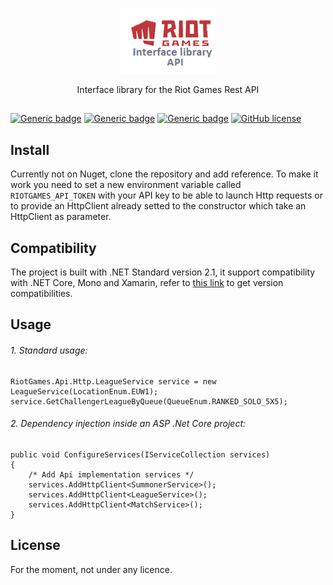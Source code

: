 <p align="center">
  <img src="Resources/logo_library.png">
</p>

<p align="center">Interface library for the Riot Games Rest API</p>

##
[![Generic badge](https://img.shields.io/badge/version-1.1-green.svg)](https://github.com/GoldenGuillaume/RiotGames)
[![Generic badge](https://img.shields.io/badge/runtime-.NET_Standard_2.1-blue.svg)](https://docs.microsoft.com/fr-fr/dotnet/standard/net-standard)
[![Generic badge](https://img.shields.io/badge/dependencies-up_to_date-green.svg)](https://github.com/GoldenGuillaume/RiotGames)
[![GitHub license](https://img.shields.io/github/license/GoldenGuillaume/RiotGames)](https://github.com/GoldenGuillaume/RiotGames)



## Install

Currently not on Nuget, clone the repository and add reference. To make it work you need to set a new environment variable called `RIOTGAMES_API_TOKEN` with your API key to be able to launch Http requests or to provide an HttpClient already
setted to the constructor which take an HttpClient as parameter.

## Compatibility

The project is built with .NET Standard version 2.1, it support compatibility with .NET Core, Mono and Xamarin, refer to [this link](https://docs.microsoft.com/fr-fr/dotnet/standard/net-standard)
to get version compatibilities.

## Usage


###### 1. Standard usage:

```CSharp
RiotGames.Api.Http.LeagueService service = new LeagueService(LocationEnum.EUW1);
service.GetChallengerLeagueByQueue(QueueEnum.RANKED_SOLO_5X5);
```

###### 2. Dependency injection inside an ASP .Net Core project:

```CSharp
public void ConfigureServices(IServiceCollection services)
{
    /* Add Api implementation services */
    services.AddHttpClient<SummonerService>();
    services.AddHttpClient<LeagueService>();
    services.AddHttpClient<MatchService>();
}
```

## License

For the moment, not under any licence.
